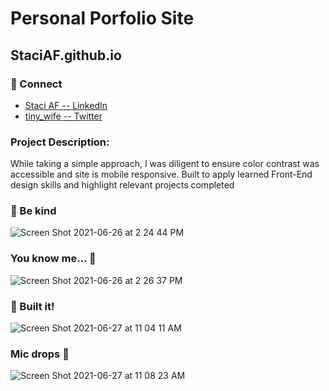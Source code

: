 # Personal Porfolio Site
## StaciAF.github.io

### :dart: Connect 
* <a href="https://www.linkedin.com/in/staci-af/" target="_top">Staci AF -- LinkedIn</a>
* <a href="https://twitter.com/wife_tiny" target="_top">tiny_wife -- Twitter</a>
### Project Description:
While taking a simple approach, I was diligent to ensure color contrast was accessible and site is mobile responsive. Built to apply learned Front-End design skills and highlight relevant projects completed
 
### :love_letter:  Be kind
![Screen Shot 2021-06-26 at 2 24 44 PM](https://user-images.githubusercontent.com/56170981/123523605-42d4b800-d68a-11eb-9983-8e9e8032a99f.png)

### You know me...  :mega:
![Screen Shot 2021-06-26 at 2 26 37 PM](https://user-images.githubusercontent.com/56170981/123523648-87605380-d68a-11eb-917d-7be9b41d7ae1.png)

### :mag_right:  Built it!
![Screen Shot 2021-06-27 at 11 04 11 AM](https://user-images.githubusercontent.com/56170981/123551440-699cf800-d737-11eb-8ad8-88f0dd2ed801.png)

### Mic drops  :microphone:
![Screen Shot 2021-06-27 at 11 08 23 AM](https://user-images.githubusercontent.com/56170981/123551567-ffd11e00-d737-11eb-91fb-4aaa47348695.png)



